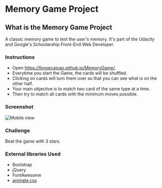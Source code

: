 # Memory Game Project

## What is the Memory Game Project

A classic memory game to test the user's memory. It's part of the Udacity and Google's Schoolarship Front-End Web Developer.

### Instructions

* Open https://fonsecajoao.github.io/MemoryGame/.
* Everytime you start the Game, the cards will be shuffled.
* Clicking on cards will turn them over so that you can see what is on the other half.
* Your main objective is to match two card of the same type at a time.
* Then try to match all cards with the minimum moves possible.

### Screenshot

![Mobile view](https://imgur.com/a/mVt2aRp)

### Challenge

Beat the game with 3 stars.

### External libraries Used

* Bootstrap
* jQuery
* FontAwesome
* [animate.css](https://github.com/daneden/animate.css)
